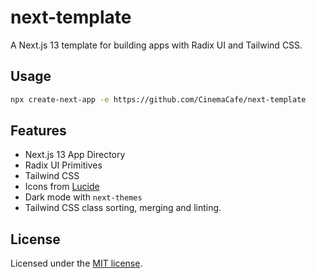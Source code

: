 # next-template

A Next.js 13 template for building apps with Radix UI and Tailwind CSS.

## Usage

```bash
npx create-next-app -e https://github.com/CinemaCafe/next-template
```

## Features

- Next.js 13 App Directory
- Radix UI Primitives
- Tailwind CSS
- Icons from [Lucide](https://lucide.dev)
- Dark mode with `next-themes`
- Tailwind CSS class sorting, merging and linting.

## License

Licensed under the [MIT license](https://github.com/shadcn/ui/blob/main/LICENSE.md).
